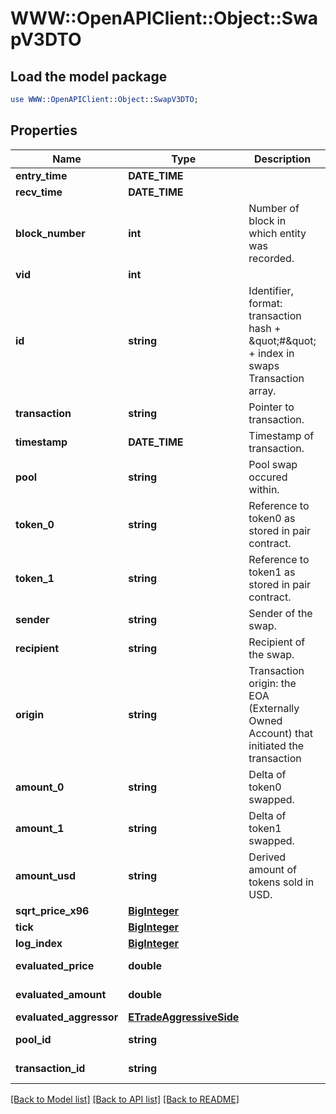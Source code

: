 # WWW::OpenAPIClient::Object::SwapV3DTO

## Load the model package
```perl
use WWW::OpenAPIClient::Object::SwapV3DTO;
```

## Properties
Name | Type | Description | Notes
------------ | ------------- | ------------- | -------------
**entry_time** | **DATE_TIME** |  | [optional] 
**recv_time** | **DATE_TIME** |  | [optional] 
**block_number** | **int** | Number of block in which entity was recorded. | [optional] 
**vid** | **int** |  | [optional] 
**id** | **string** | Identifier, format: transaction hash + \&quot;#\&quot; + index in swaps Transaction array. | [optional] 
**transaction** | **string** | Pointer to transaction. | [optional] 
**timestamp** | **DATE_TIME** | Timestamp of transaction. | [optional] 
**pool** | **string** | Pool swap occured within. | [optional] 
**token_0** | **string** | Reference to token0 as stored in pair contract. | [optional] 
**token_1** | **string** | Reference to token1 as stored in pair contract. | [optional] 
**sender** | **string** | Sender of the swap. | [optional] 
**recipient** | **string** | Recipient of the swap. | [optional] 
**origin** | **string** | Transaction origin: the EOA (Externally Owned Account) that initiated the transaction | [optional] 
**amount_0** | **string** | Delta of token0 swapped. | [optional] 
**amount_1** | **string** | Delta of token1 swapped. | [optional] 
**amount_usd** | **string** | Derived amount of tokens sold in USD. | [optional] 
**sqrt_price_x96** | [**BigInteger**](BigInteger.md) |  | [optional] 
**tick** | [**BigInteger**](BigInteger.md) |  | [optional] 
**log_index** | [**BigInteger**](BigInteger.md) |  | [optional] 
**evaluated_price** | **double** |  | [optional] [readonly] 
**evaluated_amount** | **double** |  | [optional] [readonly] 
**evaluated_aggressor** | [**ETradeAggressiveSide**](ETradeAggressiveSide.md) |  | [optional] 
**pool_id** | **string** |  | [optional] [readonly] 
**transaction_id** | **string** |  | [optional] [readonly] 

[[Back to Model list]](../README.md#documentation-for-models) [[Back to API list]](../README.md#documentation-for-api-endpoints) [[Back to README]](../README.md)



